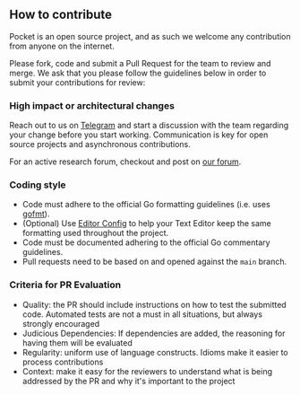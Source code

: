 ## How to contribute

Pocket is an open source project, and as such we welcome any contribution from anyone on the internet.

Please fork, code and submit a Pull Request for the team to review and merge. We ask that you please follow the guidelines below in order to submit your contributions for review:

### High impact or architectural changes

Reach out to us on [Telegram](https://t.me/POKTnetwork) and start a discussion with the team regarding your change before you start working. Communication is key for open source projects and asynchronous contributions.

For an active research forum, checkout and post on [our forum](https://research.pokt.network).

### Coding style
- Code must adhere to the official Go formatting guidelines (i.e. uses [gofmt](https://golang.org/cmd/gofmt)).
- (Optional) Use [Editor Config](https://editorconfig.org) to help your Text Editor keep the same formatting used throughout the project.
- Code must be documented adhering to the official Go commentary guidelines.
- Pull requests need to be based on and opened against the `main` branch.

### Criteria for PR Evaluation

- Quality: the PR should include instructions on how to test the submitted code. Automated tests are not a must in all situations, but always strongly encouraged
- Judicious Dependencies: If dependencies are added, the reasoning for having them will be evaluated
- Regularity: uniform use of language constructs. Idioms make it easier to process contributions
- Context: make it easy for the reviewers to understand what is being addressed by the PR and why it's important to the project
